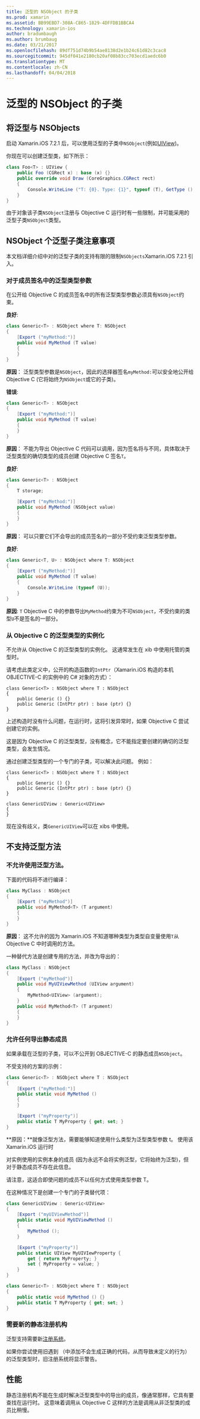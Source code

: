 ```yaml
---
title: 泛型的 NSObject 的子类
ms.prod: xamarin
ms.assetid: BB99EBD7-308A-C865-1829-4DFFDB1BBCA4
ms.technology: xamarin-ios
author: bradumbaugh
ms.author: brumbaug
ms.date: 03/21/2017
ms.openlocfilehash: 89df751d74b9b54ae8138d2e1b24c61d82c3cac8
ms.sourcegitcommit: 945df041e2180cb20af08b83cc703ecd1aedc6b0
ms.translationtype: MT
ms.contentlocale: zh-CN
ms.lasthandoff: 04/04/2018
---
```

# <a name="generic-subclasses-of-nsobject"></a>泛型的 NSObject 的子类

## <a name="using-generics-with-nsobjects"></a>将泛型与 NSObjects

启动 Xamarin.iOS 7.2.1 后，可以使用泛型的子类中`NSObject`(例如[UIView](https://developer.xamarin.com/api/type/UIKit.UIView/))。

你现在可以创建泛型类，如下所示：

```csharp
class Foo<T> : UIView {
    public Foo (CGRect x) : base (x) {}
    public override void Draw (CoreGraphics.CGRect rect)
    {
        Console.WriteLine ("T: {0}. Type: {1}", typeof (T), GetType ().Name);
    }
}
```

由于对象该子类`NSObject`注册与 Objective C 运行时有一些限制，并可能采用的泛型子类`NSObject`类型。
    
## <a name="considerations-for-generic-subclasses-of-nsobject"></a>NSObject 个泛型子类注意事项

本文档详细介绍中对的泛型子类的支持有限的限制`NSObjects`Xamarin.iOS 7.2.1 引入。
    
### <a name="generic-type-arguments-in-member-signatures"></a>对于成员签名中的泛型类型参数

在公开给 Objective C 的成员签名中的所有泛型类型参数必须具有`NSObject`约束。

**良好**:

```csharp
class Generic<T> : NSObject where T: NSObject
{
    [Export ("myMethod:")]
    public void MyMethod (T value)
    {
    }
}
```

**原因**： 泛型类型参数是`NSObject`，因此的选择器签名`myMethod:`可以安全地公开给 Objective C (它将始终为`NSObject`或它的子类)。

**错误**:

```csharp
class Generic<T> : NSObject
{
    [Export ("myMethod:")]
    public void MyMethod (T value)
    {
    }
}
```

**原因**： 不能为导出 Objective C 代码可以调用，因为签名将与不同，具体取决于泛型类型的确切类型的成员创建 Objective C 签名`T`。

**良好**:

```csharp
class Generic<T> : NSObject
{
    T storage;

    [Export ("myMethod:")]
    public void MyMethod (NSObject value)
    {
    }
}
```

**原因**： 可以只要它们不会导出的成员签名的一部分不受约束泛型类型参数。

**良好**:

```csharp
class Generic<T, U> : NSObject where T: NSObject
{
    [Export ("myMethod:")]
    public void MyMethod (T value)
    {
        Console.WriteLine (typeof (U));
    }
}
```

**原因**: `T` Objective C 中的参数导出`MyMethod`约束为不可`NSObject`，不受约束的类型`U`不是签名的一部分。
    
### <a name="instantiations-of-generic-types-from-objective-c"></a>从 Objective C 的泛型类型的实例化

不允许从 Objective C 的泛型类型的实例化。 这通常发生在 xib 中使用托管的类型时。

请考虑此类定义中，公开的构造函数的`IntPtr`（Xamarin.iOS 构造的本机 OBJECTIVE-C 的实例中的 C# 对象的方式）：
    
```
class Generic<T> : NSObject where T : NSObject
{
    public Generic () {}
    public Generic (IntPtr ptr) : base (ptr) {}
}
```

上述构造时没有什么问题，在运行时，这将引发异常时，如果 Objective C 尝试创建它的实例。

这是因为 Objective C 的泛型类型，没有概念，它不能指定要创建的确切的泛型类型，会发生情况。

通过创建泛型类型的一个专门的子类，可以解决此问题。   例如：
    
```
class Generic<T> : NSObject where T : NSObject
{
    public Generic () {}
    public Generic (IntPtr ptr) : base (ptr) {}
}

class GenericUIView : Generic<UIView>
{
}
```

现在没有歧义，类`GenericUIView`可以在 xibs 中使用。

## <a name="no-support-for-generic-methods"></a>不支持泛型方法

### <a name="generic-methods-are-not-allowed"></a>不允许使用泛型方法。

下面的代码将不进行编译：

```csharp
class MyClass : NSObject
{
    [Export ("myMethod")]
    public void MyMethod<T> (T argument)
    {
    }
}
```

**原因**： 这不允许的因为 Xamarin.iOS 不知道哪种类型为类型自变量使用`T`从 Objective C 中时调用的方法。

一种替代方法是创建专用的方法，并改为导出的：

```csharp
class MyClass : NSObject
{
    [Export ("myMethod")]
    public void MyUIViewMethod (UIView argument)
    {
        MyMethod<UIView> (argument);
    }
    public void MyMethod<T> (T argument)
    {
    }
}
```

### <a name="no-exported-static-members-allowed"></a>允许任何导出静态成员

如果承载在泛型的子类，可以不公开到 OBJECTIVE-C 的静态成员`NSObject`。

不受支持的方案的示例：

```csharp
class Generic<T> : NSObject where T : NSObject
{
    [Export ("myMethod:")]
    public static void MyMethod ()
    {
    }

    [Export ("myProperty")]
    public static T MyProperty { get; set; }
}
```

**原因：**就像泛型方法，需要能够知道使用什么类型为泛型类型参数 t。 使用该 Xamarin.iOS 运行时

对实例使用的实例本身的成员 (因为永远不会将实例泛型<T>，它将始终为泛型<SomeSpecificClass>)，但对于静态成员不存在此信息。

请注意，这适合即使问题的成员不以任何方式使用类型参数 T。

在这种情况下是创建一个专门的子类替代项：

```csharp
class GenericUIView : Generic<UIView>
{
    [Export ("myUIViewMethod")]
    public static void MyUIViewMethod ()
    {
        MyMethod ();
    }

    [Export ("myProperty")]
    public static UIView MyUIVIewProperty {
        get { return MyProperty; }
        set { MyProperty = value; }
    }
}

class Generic<T> : NSObject where T : NSObject
{
    public static void MyMethod () {}
    public static T MyProperty { get; set; }
}
```

### <a name="requires-new-static-registrar"></a>需要新的静态注册机构

泛型支持需要新[注册系统](~/ios/internals/registrar.md)。

如果你尝试使用旧遇到 （中添加不会生成正确的代码，从而导致未定义的行为） 的泛型类型时，旧注册系统将显示警告。
    
## <a name="performance"></a>性能

静态注册机构不能在生成时解决泛型类型中的导出的成员，像通常那样，它具有要查找在运行时。 这意味着调用从 Objective C 这样的方法是调用从非泛型类的成员比稍慢。

